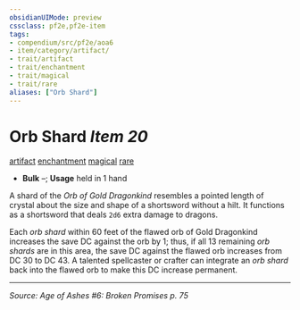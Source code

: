```yaml
---
obsidianUIMode: preview
cssclass: pf2e,pf2e-item
tags:
- compendium/src/pf2e/aoa6
- item/category/artifact/
- trait/artifact
- trait/enchantment
- trait/magical
- trait/rare
aliases: ["Orb Shard"]
---
```

# Orb Shard *Item 20*  
[artifact](artifact-gmg.md "Artifact Item Trait")  [enchantment](enchantment.md "Enchantment School Trait")  [magical](magical.md "Magical Item Trait")  [rare](rare.md "Rare Rarity Trait")  

- **Bulk** –; **Usage** held in 1 hand

A shard of the _Orb of Gold Dragonkind_ resembles a pointed length of crystal about the size and shape of a shortsword without a hilt. It functions as a shortsword that deals `2d6` extra damage to dragons.

Each _orb shard_ within 60 feet of the flawed orb of Gold Dragonkind increases the save DC against the orb by 1; thus, if all 13 remaining _orb shards_ are in this area, the save DC against the flawed orb increases from DC 30 to DC 43. A talented spellcaster or crafter can integrate an _orb shard_ back into the flawed orb to make this DC increase permanent.


---
*Source: Age of Ashes #6: Broken Promises p. 75*